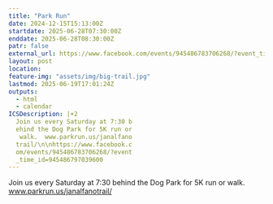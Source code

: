 ```yaml
---
title: "Park Run"
date: 2024-12-15T15:13:00Z
startdate: 2025-06-28T07:30:00Z
enddate: 2025-06-28T08:30:00Z
patr: false
external_url: https://www.facebook.com/events/945486783706268/?event_time_id=945486797039600
layout: post
location: 
feature-img: "assets/img/big-trail.jpg"
lastmod: 2025-06-19T17:01:24Z
outputs:
  - html
  - calendar
ICSDescription: |+2
  Join us every Saturday at 7:30 b  ehind the Dog Park for 5K run or   walk.  www.parkrun.us/janalfano  trail/\n\nhttps://www.facebook.c  om/events/945486783706268/?event  _time_id=945486797039600
---
```


Join us every Saturday at 7&#58;30 behind the Dog Park for 5K run or walk.  www.parkrun.us/janalfanotrail/<br>
  <br>
  
